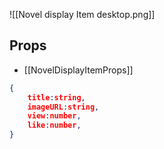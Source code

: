 ![[Novel display Item desktop.png]]

## Props
- [[NovelDisplayItemProps]]
```json
{
	title:string,
	imageURL:string,
	view:number,
	like:number,
}
```